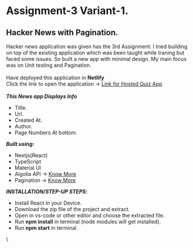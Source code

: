 # Assignment-3 Variant-1.
## Hacker News with Pagination. 

Hacker news application was given has the 3rd Assignment. I tried building on top of the existing application which was been taught while traning but faced some issues. So built a new app with minimal design. My main focus was on Unit testing and Pagination.
\
\
Have deployed this application in <b> Netlify </b>
\
Click the link to open the application -> [Link for Hosted Quiz App](https://ephemeral-beijinho-cc775e.netlify.app/)
\
\
<b>_This News app Displays Info_</b>
* Title.
* Url.
* Created At. 
* Author.
* Page Numbers At bottom.

<b>_Built using:_</b>
* Nextjs(React)
* TypeScript
* Material UI
* Algolia API -> [Know More](https://www.algolia.com/doc/rest-api/search/)
* Pagination -> [Know More](https://mui.com/material-ui/react-pagination/)

<b>_INSTALLATION/STEP-UP STEPS_:</b>
  * Install React in your Device.
  * Download the zip file of the project and extract.
  * Open in vs-code or other editor and choose the extracted file.
  * Run <b>npm install</b> in terminal (node modules will get installed).
  * Run <b>npm start</b> in terminal.

\
